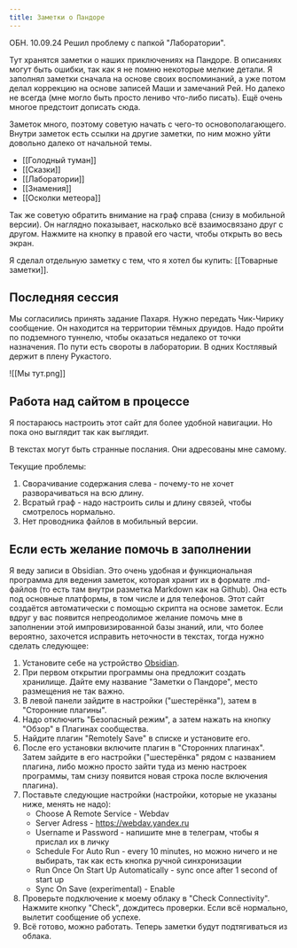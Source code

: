 ```yaml
---
title: Заметки о Пандоре
---
```


ОБН. 10.09.24 Решил проблему с папкой "Лаборатории".

Тут хранятся заметки о наших приключениях на Пандоре. В описаниях могут быть ошибки, так как я не помню некоторые мелкие детали. Я заполнял заметки сначала на основе своих воспоминаний, а уже потом делал коррекцию на основе записей Маши и замечаний Рей. Но далеко не всегда (мне могло быть просто лениво что-либо писать). Ещё очень многое предстоит дописать сюда.

Заметок много, поэтому советую начать с чего-то основополагающего. Внутри заметок есть ссылки на другие заметки, по ним можно уйти довольно далеко от начальной темы. 

- [[Голодный туман]]
- [[Сказки]]
- [[Лаборатории]]
- [[Знамения]]
- [[Осколки метеора]]

Так же советую обратить внимание на граф справа (снизу в мобильной версии). Он наглядно показывает, насколько всё взаимосвязано друг с другом. Нажмите на кнопку в правой его части, чтобы открыть во весь экран.

Я сделал отдельную заметку с тем, что я хотел бы купить: [[Товарные заметки]].

## Последняя сессия

Мы согласились принять задание Пахаря. Нужно передать Чик-Чирику сообщение. Он находится на территории тёмных друидов. Надо пройти по подземного туннелю, чтобы оказаться недалеко от точки назначения. По пути есть свороты в лаборатории. В одних Костлявый держит в плену Рукастого.

![[Мы тут.png]]


## Работа над сайтом в процессе 

Я постараюсь настроить этот сайт для более удобной навигации. Но пока оно выглядит так как выглядит. 

В текстах могут быть странные послания. Они адресованы мне самому.

Текущие проблемы:
1) Сворачивание содержания слева - почему-то не хочет разворачиваться на всю длину.
2) Всратый граф - надо настроить силы и длину связей, чтобы смотрелось нормально.
3) Нет проводника файлов в мобильный версии.

## Если есть желание помочь в заполнении

Я веду записи в Obsidian. Это очень удобная и функциональная программа для ведения заметок, которая хранит их в формате .md-файлов (то есть там внутри разметка Markdown как на Github). Она есть под основные платформы, в том числе и для телефонов. Этот сайт создаётся автоматически с помощью скрипта на основе заметок. 
Если вдруг у вас появится непреодолимое желание помочь мне в заполнении этой импровизированной базы знаний, или, что более вероятно, захочется исправить неточности в текстах, тогда нужно сделать следующее:
1) Установите себе на устройство [Obsidian](https://obsidian.md/download).
2) При первом открытии программы она предложит создать хранилище. Дайте ему название "Заметки о Пандоре", место размещения не так важно.
3) В левой панели зайдите в настройки ("шестерёнка"), затем в "Сторонние плагины".
4) Надо отключить "Безопасный режим", а затем нажать на кнопку "Обзор" в Плагинах сообщества.
5) Найдите плагин "Remotely Save" в списке и установите его.
6) После его установки включите плагин в "Сторонних плагинах". Затем зайдите в его настройки ("шестерёнка" рядом с названием плагина, либо можно просто зайти туда из меню настроек программы, там снизу появится новая строка после включения плагина).
7) Поставьте следующие настройки (настройки, которые не указаны ниже, менять не надо):
   * Choose A Remote Service - Webdav
   * Server Adress - https://webdav.yandex.ru
   * Username и Password - напишите мне в телеграм, чтобы я прислал их в личку
   * Schedule For Auto Run - every 10 minutes, но можно ничего и не выбирать, так как есть кнопка ручной синхронизации
   * Run Once On Start Up Automatically - sync once after 1 second of start up
   * Sync On Save (experimental) - Enable
8) Проверьте подключение к моему облаку в "Check Connectivity". Нажмите кнопку "Check", дождитесь проверки. Если всё нормально, вылетит сообщение об успехе.
9) Всё готово, можно работать. Теперь заметки будут подтягиваться из облака.
